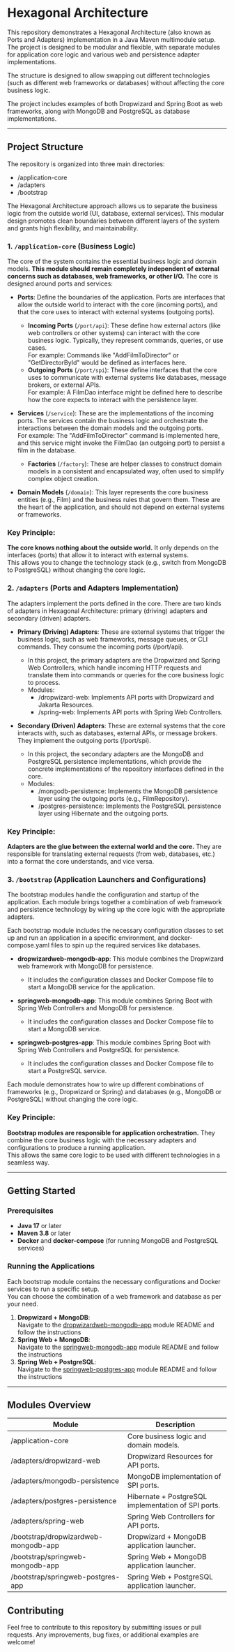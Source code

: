 # Hexagonal Architecture

This repository demonstrates a Hexagonal Architecture (also known as Ports and Adapters) implementation in a Java Maven multimodule setup. 
The project is designed to be modular and flexible, with separate modules for application core logic and various web and persistence adapter implementations.

The structure is designed to allow swapping out different technologies (such as different web frameworks or databases) without affecting the core business logic. 

The project includes examples of both Dropwizard and Spring Boot as web frameworks, along with MongoDB and PostgreSQL as database implementations.

---

## Project Structure

The repository is organized into three main directories: 

- /application-core
- /adapters
- /bootstrap

The Hexagonal Architecture approach allows us to separate the business logic from the outside world (UI, database, external services).
This modular design promotes clean boundaries between different layers of the system and grants high flexibility, and maintainability.

### 1. ```/application-core``` (Business Logic)
The core of the system contains the essential business logic and domain models. 
**This module should remain completely independent of external concerns such as databases, web frameworks, or other I/O.** 
The core is designed around ports and services:
- **Ports**: Define the boundaries of the application. Ports are interfaces that allow the outside world to interact with the core (incoming ports), and that the core uses to interact with external systems (outgoing ports).
  
  - **Incoming Ports** (```/port/api```): These define how external actors (like web controllers or other systems) can interact with the core business logic. 
    Typically, they represent commands, queries, or use cases.  
    For example: Commands like "AddFilmToDirector" or "GetDirectorById" would be defined as interfaces here.
  - **Outgoing Ports** (```/port/spi```): These define interfaces that the core uses to communicate with external systems like databases, message brokers, or external APIs.  
    For example: A FilmDao interface might be defined here to describe how the core expects to interact with the persistence layer.

- **Services** (```/service```): These are the implementations of the incoming ports. The services contain the business logic and orchestrate the interactions between the domain models and the outgoing ports.  
  For example: The "AddFilmToDirector" command is implemented here, and this service might invoke the FilmDao (an outgoing port) to persist a film in the database.
  - **Factories** (```/factory```): These are helper classes to construct domain models in a consistent and encapsulated way, often used to simplify complex object creation.

- **Domain Models** (```/domain```): This layer represents the core business entities (e.g., Film) and the business rules that govern them. 
  These are the heart of the application, and should not depend on external systems or frameworks.

### Key Principle:

**The core knows nothing about the outside world.** It only depends on the interfaces (ports) that allow it to interact with external systems.  
This allows you to change the technology stack (e.g., switch from MongoDB to PostgreSQL) without changing the core logic.

### 2. ```/adapters``` (Ports and Adapters Implementation)
The adapters implement the ports defined in the core. There are two kinds of adapters in Hexagonal Architecture: 
primary (driving) adapters and secondary (driven) adapters.

- **Primary (Driving) Adapters**: These are external systems that trigger the business logic, such as web frameworks, message queues, or CLI commands. 
They consume the incoming ports (/port/api).
  - In this project, the primary adapters are the Dropwizard and Spring Web Controllers, which handle incoming HTTP requests and translate them into commands or queries for the core business logic to process.
  - Modules:
    - /dropwizard-web: Implements API ports with Dropwizard and Jakarta Resources.
    - /spring-web: Implements API ports with Spring Web Controllers.
    
- **Secondary (Driven) Adapters**: These are external systems that the core interacts with, such as databases, external APIs, or message brokers. They implement the outgoing ports (/port/spi).
  - In this project, the secondary adapters are the MongoDB and PostgreSQL persistence implementations, which provide the concrete implementations of the repository interfaces defined in the core.
  - Modules:
    - /mongodb-persistence: Implements the MongoDB persistence layer using the outgoing ports (e.g., FilmRepository).
    - /postgres-persistence: Implements the PostgreSQL persistence layer using Hibernate and the outgoing ports.

### Key Principle:

**Adapters are the glue between the external world and the core.** They are responsible for translating external requests (from web, databases, etc.) into a format the core understands, and vice versa.

### 3. ```/bootstrap``` (Application Launchers and Configurations)

The bootstrap modules handle the configuration and startup of the application. Each module brings together a combination of web framework and persistence technology by wiring up the core logic with the appropriate adapters.

Each bootstrap module includes the necessary configuration classes to set up and run an application in a specific environment, and docker-compose.yaml files to spin up the required services like databases.

- **dropwizardweb-mongodb-app**: This module combines the Dropwizard web framework with MongoDB for persistence.
  - It includes the configuration classes and Docker Compose file to start a MongoDB service for the application.
  
- **springweb-mongodb-app**: This module combines Spring Boot with Spring Web Controllers and MongoDB for persistence.
  - It includes the configuration classes and Docker Compose file to start a MongoDB service.
  
- **springweb-postgres-app**: This module combines Spring Boot with Spring Web Controllers and PostgreSQL for persistence.
  - It includes the configuration classes and Docker Compose file to start a PostgreSQL service.

Each module demonstrates how to wire up different combinations of frameworks (e.g., Dropwizard or Spring) and databases (e.g., MongoDB or PostgreSQL) without changing the core logic.

### Key Principle:

**Bootstrap modules are responsible for application orchestration.** They combine the core business logic with the necessary adapters and configurations to produce a running application.  
This allows the same core logic to be used with different technologies in a seamless way.

---

## Getting Started
### Prerequisites
- **Java 17** or later
- **Maven 3.8** or later
- **Docker** and **docker-compose** (for running MongoDB and PostgreSQL services)

### Running the Applications
Each bootstrap module contains the necessary configurations and Docker services to run a specific setup.  
You can choose the combination of a web framework and database as per your need.
1. **Dropwizard + MongoDB**:  
Navigate to the [dropwizardweb-mongodb-app](bootstrap/dropwizardweb-mongodb-app/README.md) module README and follow the instructions
2. **Spring Web + MongoDB**:  
Navigate to the [springweb-mongodb-app](bootstrap/springweb-mongodb-app/README.md) module README and follow the instructions
3. **Spring Web + PostgreSQL**:  
Navigate to the [springweb-postgres-app](bootstrap/springweb-postgres-app/README.md) module README and follow the instructions

---

## Modules Overview
| Module                               | Description                                         |
|--------------------------------------|-----------------------------------------------------|
| /application-core                    | Core business logic and domain models.              |
| /adapters/dropwizard-web             | Dropwizard Resources for API ports.                 |
| /adapters/mongodb-persistence        | MongoDB implementation of SPI ports.                |                
| /adapters/postgres-persistence       | Hibernate + PostgreSQL implementation of SPI ports. |
| /adapters/spring-web                 | Spring Web Controllers for API ports.               |                 
| /bootstrap/dropwizardweb-mongodb-app | Dropwizard + MongoDB application launcher.          |
| /bootstrap/springweb-mongodb-app     | Spring Web + MongoDB application launcher.          |   
| /bootstrap/springweb-postgres-app    | Spring Web + PostgreSQL application launcher.       |

## Contributing

Feel free to contribute to this repository by submitting issues or pull requests. 
Any improvements, bug fixes, or additional examples are welcome!
